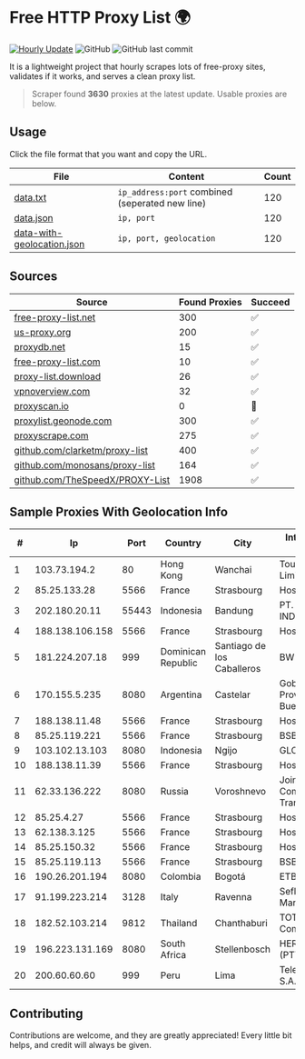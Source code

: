 
# Free HTTP Proxy List 🌍

[![Hourly Update](https://github.com/mertguvencli/http-proxy-list/actions/workflows/main.yml/badge.svg?branch=main)](https://github.com/mertguvencli/http-proxy-list/actions/workflows/main.yml)
![GitHub](https://img.shields.io/github/license/mertguvencli/http-proxy-list)
![GitHub last commit](https://img.shields.io/github/last-commit/mertguvencli/http-proxy-list)

It is a lightweight project that hourly scrapes lots of free-proxy sites, validates if it works, and serves a clean proxy list.


> Scraper found **3630** proxies at the latest update. Usable proxies are below.

## Usage

Click the file format that you want and copy the URL.


|File|Content|Count|
|----|-------|-----|
|[data.txt](https://raw.githubusercontent.com/mertguvencli/http-proxy-list/main/proxy-list/data.txt)|`ip_address:port` combined (seperated new line)|120|
|[data.json](https://raw.githubusercontent.com/mertguvencli/http-proxy-list/main/proxy-list/data.json)|`ip, port`|120|
|[data-with-geolocation.json](https://raw.githubusercontent.com/mertguvencli/http-proxy-list/main/proxy-list/data-with-geolocation.json)|`ip, port, geolocation`|120|

## Sources

|Source|Found Proxies|Succeed|
|------|-------------|-------|
|[free-proxy-list.net](https://free-proxy-list.net)|300|✅|
|[us-proxy.org](https://www.us-proxy.org)|200|✅|
|[proxydb.net](http://proxydb.net)|15|✅|
|[free-proxy-list.com](https://free-proxy-list.com/?page=&port=&type%5B%5D=http&type%5B%5D=https&up_time=0&search=Search)|10|✅|
|[proxy-list.download](https://www.proxy-list.download/HTTP)|26|✅|
|[vpnoverview.com](https://vpnoverview.com/privacy/anonymous-browsing/free-proxy-servers)|32|✅|
|[proxyscan.io](https://www.proxyscan.io)|0|🚫|
|[proxylist.geonode.com](https://proxylist.geonode.com/api/proxy-list?limit=300&page=1&sort_by=lastChecked&sort_type=desc&protocols=http,https)|300|✅|
|[proxyscrape.com](https://api.proxyscrape.com/v2/?request=displayproxies&protocol=http&timeout=10000&country=all&ssl=all&anonymity=all)|275|✅|
|[github.com/clarketm/proxy-list](https://raw.githubusercontent.com/clarketm/proxy-list/master/proxy-list-raw.txt)|400|✅|
|[github.com/monosans/proxy-list](https://raw.githubusercontent.com/monosans/proxy-list/main/proxies/http.txt)|164|✅|
|[github.com/TheSpeedX/PROXY-List](https://raw.githubusercontent.com/TheSpeedX/PROXY-List/master/http.txt)|1908|✅|


## Sample Proxies With Geolocation Info

|#|Ip|Port|Country|City|Internet Service Provider|
|-|--|----|-------|----|-------------------------|
|1|103.73.194.2|80|Hong Kong|Wanchai|TouchPal HK Co., Limited|
|2|85.25.133.28|5566|France|Strasbourg|Host Europe GmbH|
|3|202.180.20.11|55443|Indonesia|Bandung|PT. HIPERNET INDODATA|
|4|188.138.106.158|5566|France|Strasbourg|Host Europe GmbH|
|5|181.224.207.18|999|Dominican Republic|Santiago de los Caballeros|BW TELECOM|
|6|170.155.5.235|8080|Argentina|Castelar|Gobernacion de la Provincia de Buenos Aires|
|7|188.138.11.48|5566|France|Strasbourg|Host Europe GmbH|
|8|85.25.119.221|5566|France|Strasbourg|BSB-SERVICE|
|9|103.102.13.103|8080|Indonesia|Ngijo|GLOBALMEDIANET|
|10|188.138.11.39|5566|France|Strasbourg|Host Europe GmbH|
|11|62.33.136.222|8080|Russia|Voroshnevo|Joint Stock Company TransTeleCom|
|12|85.25.4.27|5566|France|Strasbourg|Host Europe GmbH|
|13|62.138.3.125|5566|France|Strasbourg|Host Europe GmbH|
|14|85.25.150.32|5566|France|Strasbourg|Host Europe GmbH|
|15|85.25.119.113|5566|France|Strasbourg|BSB-SERVICE|
|16|190.26.201.194|8080|Colombia|Bogotá|ETB - Colombia|
|17|91.199.223.214|3128|Italy|Ravenna|Seflow S.N.C. Di Marco Brame' & C.|
|18|182.52.103.214|9812|Thailand|Chanthaburi|TOT Public Company Limited|
|19|196.223.131.169|8080|South Africa|Stellenbosch|HERO TELECOMS (PTY) LTD|
|20|200.60.60.60|999|Peru|Lima|Telefonica del Peru S.A.A.|



## Contributing

Contributions are welcome, and they are greatly appreciated! Every
little bit helps, and credit will always be given.

